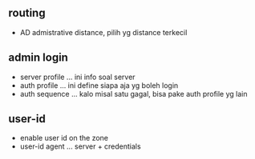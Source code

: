## routing
- AD admistrative distance, pilih yg distance terkecil

## admin login
- server profile ... ini info soal server
- auth profile ... ini define siapa aja yg boleh login
- auth sequence ... kalo misal satu gagal, bisa pake auth profile yg lain

## user-id
- enable user id on the zone
- user-id agent ... server + credentials
